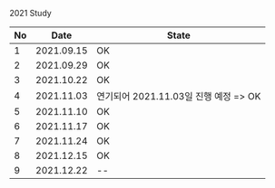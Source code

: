 2021 Study

| No  | Date       | State                                 |
| --- | ---------- | ------------------------------------- |
| 1   | 2021.09.15 | OK                                    |
| 2   | 2021.09.29 | OK                                    |
| 3   | 2021.10.22 | OK                                    |
| 4   | 2021.11.03 | 연기되어 2021.11.03일 진행 예정 => OK |
| 5   | 2021.11.10 | OK                                    |
| 6   | 2021.11.17 | OK                                    |
| 7   | 2021.11.24 | OK                                    |
| 8   | 2021.12.15 | OK                                    |
| 9   | 2021.12.22 | --                                    |
